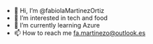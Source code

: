 - 👋 Hi, I’m @fabiolaMartinezOrtiz
- 👀 I’m interested in tech and food
- 🌱 I’m currently learning Azure
- 📫 How to reach me fa.martinezo@outlook.es

<!---
fabiolaMartinezOrtiz/fabiolaMartinezOrtiz is a ✨ special ✨ repository because its `README.md` (this file) appears on your GitHub profile.
You can click the Preview link to take a look at your changes.
--->
